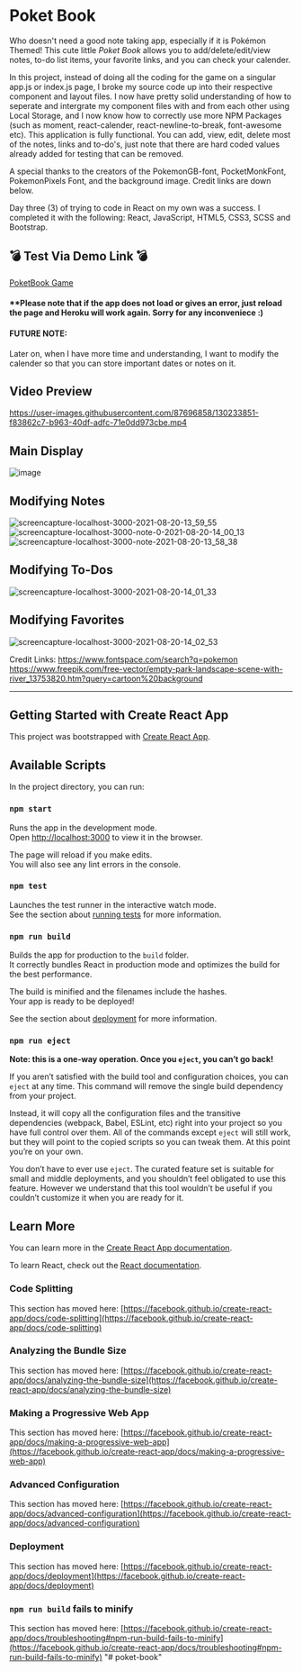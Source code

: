 
# Poket Book
Who doesn't need a good note taking app, especially if it is Pokémon Themed! This cute little _Poket Book_ allows you to add/delete/edit/view notes, to-do list items, your favorite links, and you can check your calender. 

In this project, instead of doing all the coding for the game on a singular app.js or index.js page, I broke my source code up into their respective component and layout files. I now have pretty solid understanding of how to seperate and intergrate my component files with and from each other using Local Storage, and I now know how to correctly use more NPM Packages (such as moment, react-calender, react-newline-to-break, font-awesome etc). This application is fully functional. You can add, view, edit, delete most of the notes, links and to-do's, just note that there are hard coded values already added for testing that can be removed. 

A special thanks to the creators of the PokemonGB-font, PocketMonkFont, PokemonPixels Font, and the background image. Credit links are down below.

Day three (3) of trying to code in React on my own was a success. I completed it with the following: React, JavaScript, HTML5, CSS3, SCSS and Bootstrap.

## 💣 Test Via Demo Link  💣 ## 
[PoketBook Game](poketbook.herokuapp.com/)
#### **Please note that if the app does not load or gives an error, just reload the page and Heroku will work again. Sorry for any inconveniece :) ####

#### FUTURE NOTE: 
Later on, when I have more time and understanding, I want to modify the calender so that you can store important dates or notes on it.

## Video Preview
https://user-images.githubusercontent.com/87696858/130233851-f83862c7-b963-40df-adfc-71e0dd973cbe.mp4

## Main Display
![image](https://user-images.githubusercontent.com/87696858/130233617-d872fde9-78b8-40e3-b84b-5e743a34bdf3.png)

## Modifying Notes
![screencapture-localhost-3000-2021-08-20-13_59_55](https://user-images.githubusercontent.com/87696858/130233662-ca7c69f5-37af-4fe9-aea3-ab6c4a632091.png)
![screencapture-localhost-3000-note-0-2021-08-20-14_00_13](https://user-images.githubusercontent.com/87696858/130234145-33df6efb-180c-4ef1-a105-5ea2ea4c3b40.png)
![screencapture-localhost-3000-note-2021-08-20-13_58_38](https://user-images.githubusercontent.com/87696858/130233806-2e094c01-d110-4a16-b4d6-b3b67b83e239.png)

## Modifying To-Dos
![screencapture-localhost-3000-2021-08-20-14_01_33](https://user-images.githubusercontent.com/87696858/130233691-150e4490-6406-46a5-b057-6fa7ee33c27b.png)

## Modifying Favorites
![screencapture-localhost-3000-2021-08-20-14_02_53](https://user-images.githubusercontent.com/87696858/130233740-73b33df8-e863-494c-a6ed-f661a6978c2a.png)

Credit Links:
https://www.fontspace.com/search?q=pokemon
https://www.freepik.com/free-vector/empty-park-landscape-scene-with-river_13753820.htm?query=cartoon%20background
__________________________________________________________________________________________________________________________________________________________________________________
## Getting Started with Create React App

This project was bootstrapped with [Create React App](https://github.com/facebook/create-react-app).

## Available Scripts

In the project directory, you can run:

### `npm start`

Runs the app in the development mode.\
Open [http://localhost:3000](http://localhost:3000) to view it in the browser.

The page will reload if you make edits.\
You will also see any lint errors in the console.

### `npm test`

Launches the test runner in the interactive watch mode.\
See the section about [running tests](https://facebook.github.io/create-react-app/docs/running-tests) for more information.

### `npm run build`

Builds the app for production to the `build` folder.\
It correctly bundles React in production mode and optimizes the build for the best performance.

The build is minified and the filenames include the hashes.\
Your app is ready to be deployed!

See the section about [deployment](https://facebook.github.io/create-react-app/docs/deployment) for more information.

### `npm run eject`

**Note: this is a one-way operation. Once you `eject`, you can’t go back!**

If you aren’t satisfied with the build tool and configuration choices, you can `eject` at any time. This command will remove the single build dependency from your project.

Instead, it will copy all the configuration files and the transitive dependencies (webpack, Babel, ESLint, etc) right into your project so you have full control over them. All of the commands except `eject` will still work, but they will point to the copied scripts so you can tweak them. At this point you’re on your own.

You don’t have to ever use `eject`. The curated feature set is suitable for small and middle deployments, and you shouldn’t feel obligated to use this feature. However we understand that this tool wouldn’t be useful if you couldn’t customize it when you are ready for it.

## Learn More

You can learn more in the [Create React App documentation](https://facebook.github.io/create-react-app/docs/getting-started).

To learn React, check out the [React documentation](https://reactjs.org/).

### Code Splitting

This section has moved here: [https://facebook.github.io/create-react-app/docs/code-splitting](https://facebook.github.io/create-react-app/docs/code-splitting)

### Analyzing the Bundle Size

This section has moved here: [https://facebook.github.io/create-react-app/docs/analyzing-the-bundle-size](https://facebook.github.io/create-react-app/docs/analyzing-the-bundle-size)

### Making a Progressive Web App

This section has moved here: [https://facebook.github.io/create-react-app/docs/making-a-progressive-web-app](https://facebook.github.io/create-react-app/docs/making-a-progressive-web-app)

### Advanced Configuration

This section has moved here: [https://facebook.github.io/create-react-app/docs/advanced-configuration](https://facebook.github.io/create-react-app/docs/advanced-configuration)

### Deployment

This section has moved here: [https://facebook.github.io/create-react-app/docs/deployment](https://facebook.github.io/create-react-app/docs/deployment)

### `npm run build` fails to minify

This section has moved here: [https://facebook.github.io/create-react-app/docs/troubleshooting#npm-run-build-fails-to-minify](https://facebook.github.io/create-react-app/docs/troubleshooting#npm-run-build-fails-to-minify)
"# poket-book" 
